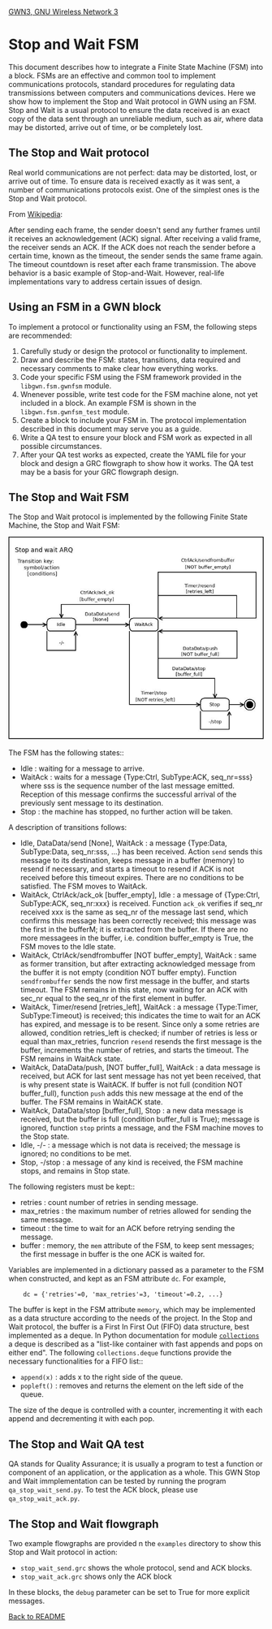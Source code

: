 [GWN3, GNU Wireless Network 3](https://github.com/vagonbar/gr-gwn3)

# Stop and Wait FSM

This document describes how to integrate a Finite State Machine (FSM) into a block. FSMs are an effective and common tool to implement communications protocols, standard procedures for regulating data transmissions between computers and communications devices. Here we show how to implement the Stop and Wait protocol in GWN using an FSM. Stop and Wait is a usual protocol to ensure the data received is an exact copy of the data sent through an unreliable medium, such as air, where data may be distorted, arrive out of time, or be completely lost.


## The Stop and Wait protocol

Real world communications are not perfect: data may be distorted, lost, or arrive out of time. To ensure data is received exactly as it was sent, a number of communications protocols exist. One of the simplest ones is the Stop and Wait protocol.

From [Wikipedia](https://en.wikipedia.org/wiki/Stop-and-wait_ARQ):

After sending each frame, the sender doesn't send any further frames until it receives an acknowledgement (ACK) signal. After receiving a valid frame, the receiver sends an ACK. If the ACK does not reach the sender before a certain time, known as the timeout, the sender sends the same frame again. The timeout countdown is reset after each frame transmission. The above behavior is a basic example of Stop-and-Wait. However, real-life implementations vary to address certain issues of design. 


## Using an FSM in a GWN block

To implement a protocol or functionality using an FSM, the following steps are recommended:

1. Carefully study or design the protocol or functionality to implement.
2. Draw and describe the FSM: states, transitions, data required and necessary comments to make clear how everything works.
3. Code your specific FSM using the FSM framework provided in the `libgwn.fsm.gwnfsm` module.
4. Wnenever possible, write test code for the FSM machine alone, not yet included in a block. An example FSM is shown in the `libgwn.fsm.gwnfsm_test` module.
5. Create a block to include your FSM in. The protocol implementation described in this document may serve you as a guide.
6. Write a QA test to ensure your block and FSM work as expected in all possible circumstances.
7. After your QA test works as expected, create the YAML file for your block and design a GRC flowgraph to show how it works. The QA test may be a basis for your GRC flowgraph design.
 

## The Stop and Wait FSM

The Stop and Wait protocol is implemented by the following Finite State Machine, the Stop and Wait FSM:

![Stop and Wait FSM](../images/stop_wait_send_FSM.jpg)

The FSM has the following states::

- Idle : waiting for a message to arrive.
- WaitAck : waits for a message {Type:Ctrl, SubType:ACK, seq_nr=sss} where sss is the sequence number of the last message emitted. Reception of this message confirms the successful arrival of the previously sent message to its destination.
- Stop : the machine has stopped, no further action will be taken.


A description of transitions follows:

- Idle, DataData/send [None], WaitAck : a message {Type:Data, SubType:Data, seq_nr:sss, ...} has been received. Action `send` sends this message to its destination, keeps message in a buffer (memory) to resend if necessary, and starts a timeout to resend if ACK is not received before this timeout expires. There are no conditions to be satisfied. The FSM moves to WaitAck.
- WaitAck, CtrlAck/ack_ok [buffer_empty], Idle : a message of {Type:Ctrl, SubType:ACK, seq_nr:xxx} is received. Function `ack_ok` verifies if seq_nr received xxx is the same as seq_nr of the message last send, which confirms this message has been correctly received; this message was the first in the bufferM; it is extracted from the buffer. If there are no more messagees in the buffer, i.e. condition buffer_empty is True, the FSM moves to the Idle state.
- WaitAck, CtrlAck/sendfrombuffer [NOT buffer_empty], WaitAck  : same as former transition, but after extracting acknowledged message from the buffer it is not empty (condition NOT buffer empty). Function `sendfrombuffer` sends the now first message in the buffer, and starts timeout. The FSM remains in this state, now waiting for an ACK with sec_nr equal to the seq_nr of the first element in buffer.
- WaitAck, Timer/resend [retries_left], WaitAck : a message {Type:Timer, SubType:Timeout} is received; this indicates the time to wait for an ACK has expired, and message is to be resent. Since only a some retries are allowed, condition retries_left is checked; if number of retries is less or equal than max_retries, funcrion `resend` resends the first message is the buffer, increments the number of retries, and starts the timeout. The FSM remains in WaitAck state.
- WaitAck, DataData/push, [NOT buffer_full], WaitAck : a data message is received, but ACK for last sent message has not yet been received, that is why present state is WaitACK. If buffer is not full (condition NOT buffer_full), function `push` adds this new message at the end of the buffer. The FSM remains in WaitACK state.
- WaitAck, DataData/stop [buffer_full], Stop : a new data message is received, but the buffer is full (condition buffer_full is True); message is ignored, function `stop` prints a message, and the FSM machine moves to the Stop state.
- Idle, -/- : a message which is not data is received; the message is ignored; no conditions to be met.
- Stop, -/stop : a message of any kind is received, the FSM machine stops, and remains in Stop state.


The following registers must be kept::

- retries : count number of retries in sending message.
- max_retries : the maximum number of retries allowed for sending the same message.
- timeout : the time to wait for an ACK before retrying sending the message.
- buffer : memory, the `mem` attribute of the FSM, to keep sent messages; the first message in buffer is the one ACK is waited for. 

Variables are implemented in a dictionary passed as a parameter to the FSM when constructed, and kept as an FSM attribute `dc`. For example,

```
    dc = {'retries'=0, 'max_retries'=3, 'timeout'=0.2, ...}
```

The buffer is kept in the FSM attribute `memory`, which may be implemented as a data structure according to the needs of the project. In the Stop and Wait protocol, the buffer is a First In First Out (FIFO) data structure, best implemented as a deque. In Python documentation for module [`collections`](https://docs.python.org/3/library/collections.html#collections.deque) a deque is described as a "list-like container with fast appends and pops on either end". The following `collections.deque` functions provide the necessary functionalities for a FIFO list::

- `append(x)` : adds x to the right side of the queue.
- `popleft()` : removes and returns the element on the left side of the queue.

The size of the deque is controlled with a counter, incrementing it with each append and decrementing it with each pop.


## The Stop and Wait QA test

QA stands for Quality Assurance; it is usually a program to test a function or component of an application, or the application as a whole. This GWN Stop and Wait immplementation can be tested by running the program `qa_stop_wait_send.py`. To test the ACK block, please use `qa_stop_wait_ack.py`.


## The Stop and Wait flowgraph

Two example flowgraphs are provided n the `examples` directory to show this Stop and Wait protocol in action:

- `stop_wait_send.grc` shows the whole protocol, send and ACK blocks.
- `stop_wait_ack.grc` shows only the ACK block

In these blocks, the `debug` parameter can be set to True for more explicit messages.



[Back to README](../../README.md)
